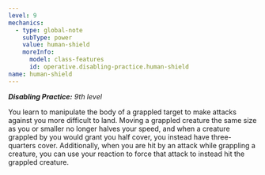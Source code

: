```yaml
---
level: 9
mechanics:
  - type: global-note
    subType: power
    value: human-shield
    moreInfo:
      model: class-features
      id: operative.disabling-practice.human-shield
name: human-shield
---
```

_**Disabling Practice:** 9th level_
You learn to manipulate the body of a grappled target to make attacks against you more difficult to land. Moving a grappled creature the same size as you or smaller no longer halves your speed, and when a creature grappled by you would grant you half cover, you instead have three-quarters cover. Additionally, when you are hit by an attack while grappling a creature, you can use your reaction to force that attack to instead hit the grappled creature.